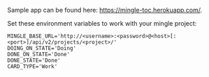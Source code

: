Sample app can be found here: https://mingle-toc.herokuapp.com/.

Set these environment variables to work with your mingle project:

```
MINGLE_BASE_URL='http://<username>:<password>@<host>[:<port>]/api/v2/projects/<project>/'
DOING_ON_STATE='Doing'
DONE_ON_STATE='Done'
DONE_STATE='Done'
CARD_TYPE='Work'
```
